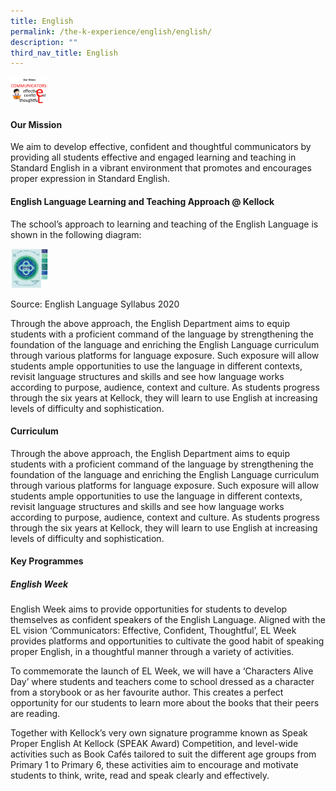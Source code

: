 ```yaml
---
title: English
permalink: /the-k-experience/english/english/
description: ""
third_nav_title: English
---
```

<img src="/images/2023/English/eng1.jpg" width="60">
<h4>Our Mission</h4>
<p>We aim to develop effective, confident and thoughtful communicators by providing all students effective and engaged learning and teaching in Standard English in a vibrant environment that promotes and encourages proper expression in Standard English. </p>

<h4>English Language Learning and Teaching Approach @ Kellock</h4>

<p>The school’s approach to learning and teaching of the English Language is shown in the following diagram: </p>

<img src="/images/2023/English/EL_5.jpg" width="60">

<p>Source: English Language Syllabus 2020 </p>

<p>Through the above approach, the English Department aims to equip students with a proficient command of the language by strengthening the foundation of the language and enriching the English Language curriculum through various platforms for language exposure. Such exposure will allow students ample opportunities to use the language in different contexts, revisit language structures and skills and see how language works according to purpose, audience, context and culture. As students progress through the six years at Kellock, they will learn to use English at increasing levels of difficulty and sophistication. </p>

<h4>Curriculum</h4>

<p>Through the above approach, the English Department aims to equip students with a proficient command of the language by strengthening the foundation of the language and enriching the English Language curriculum through various platforms for language exposure. Such exposure will allow students ample opportunities to use the language in different contexts, revisit language structures and skills and see how language works according to purpose, audience, context and culture. As students progress through the six years at Kellock, they will learn to use English at increasing levels of difficulty and sophistication. </p>

<h4>Key Programmes</h4>

<h5>English Week</h5>

<p>English Week aims to provide opportunities for students to develop themselves as confident speakers of the English Language. Aligned with the EL vision ‘Communicators: Effective, Confident, Thoughtful’, EL Week provides platforms and opportunities to cultivate the good habit of speaking proper English, in a thoughtful manner through a variety of activities. <br>

To commemorate the launch of EL Week, we will have a ‘Characters Alive Day’ where students and teachers come to school dressed as a character from a storybook or as her favourite author. This creates a perfect opportunity for our students to learn more about the books that their peers are reading. <br>

Together with Kellock’s very own signature programme known as Speak Proper English At Kellock  (SPEAK  Award) Competition, and level-wide activities such as Book Cafés tailored to suit the different age groups from Primary 1 to Primary 6, these activities aim to encourage and motivate students to think, write, read and speak clearly and effectively. 
</p>